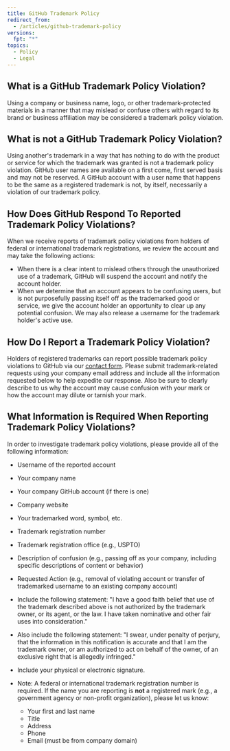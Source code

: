 ```yaml
---
title: GitHub Trademark Policy
redirect_from:
  - /articles/github-trademark-policy
versions:
  fpt: "*"
topics:
  - Policy
  - Legal
---
```


## What is a GitHub Trademark Policy Violation?

Using a company or business name, logo, or other trademark-protected materials in a manner that may mislead or confuse others with regard to its brand or business affiliation may be considered a trademark policy violation.

## What is not a GitHub Trademark Policy Violation?

Using another's trademark in a way that has nothing to do with the product or service for which the trademark was granted is not a trademark policy violation. GitHub user names are available on a first come, first served basis and may not be reserved. A GitHub account with a user name that happens to be the same as a registered trademark is not, by itself, necessarily a violation of our trademark policy.

## How Does GitHub Respond To Reported Trademark Policy Violations?

When we receive reports of trademark policy violations from holders of federal or international trademark registrations, we review the account and may take the following actions:

- When there is a clear intent to mislead others through the unauthorized use of a trademark, GitHub will suspend the account and notify the account holder.
- When we determine that an account appears to be confusing users, but is not purposefully passing itself off as the trademarked good or service, we give the account holder an opportunity to clear up any potential confusion. We may also release a username for the trademark holder's active use.

## How Do I Report a Trademark Policy Violation?

Holders of registered trademarks can report possible trademark policy violations to GitHub via our [contact form](https://support.github.com/contact?tags=docs-trademark). Please submit trademark-related requests using your company email address and include all the information requested below to help expedite our response. Also be sure to clearly describe to us why the account may cause confusion with your mark or how the account may dilute or tarnish your mark.

## What Information is Required When Reporting Trademark Policy Violations?

In order to investigate trademark policy violations, please provide all of the following information:

- Username of the reported account
- Your company name
- Your company GitHub account (if there is one)
- Company website
- Your trademarked word, symbol, etc.
- Trademark registration number
- Trademark registration office (e.g., USPTO)
- Description of confusion (e.g., passing off as your company, including specific descriptions of content or behavior)
- Requested Action (e.g., removal of violating account or transfer of trademarked username to an existing company account)
- Include the following statement: "I have a good faith belief that use of the trademark described above is not authorized by the trademark owner, or its agent, or the law. I have taken nominative and other fair uses into consideration."
- Also include the following statement: "I swear, under penalty of perjury, that the information in this notification is accurate and that I am the trademark owner, or am authorized to act on behalf of the owner, of an exclusive right that is allegedly infringed."
- Include your physical or electronic signature.

- Note: A federal or international trademark registration number is required. If the name you are reporting is **not** a registered mark (e.g., a government agency or non-profit organization), please let us know:
  - Your first and last name
  - Title
  - Address
  - Phone
  - Email (must be from company domain)
